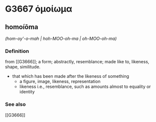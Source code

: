 # G3667 ὁμοίωμα

## homoíōma

_(hom-oy'-o-mah | hoh-MOO-oh-ma | oh-MOO-oh-ma)_

### Definition

from [[G3666]]; a form; abstractly, resemblance; made like to, likeness, shape, similitude.

- that which has been made after the likeness of something
  - a figure, image, likeness, representation
  - likeness i.e., resemblance, such as amounts almost to equality or identity

### See also

[[G3666]]

